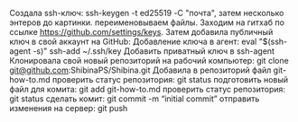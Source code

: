 Cоздала ssh-ключ: ssh-keygen -t ed25519 -С "почта", затем несколько энтеров до картинки. переименовываем файлы. Заходим на гитхаб по ссылке https://github.com/settings/keys.
Затем добавила публичный ключ в свой аккаунт на GitHub: 
Добавление ключа в агент: eval "$(ssh-agent -s)"
ssh-add ~/.ssh/key
Добавить приватный ключ в ssh-agent
Клонировала свой новый репозиторий на рабочий компьютер: git clone git@github.com:ShibinaPS/Shibina.git
Добавила в репозиторий файл git-how-to.md
проверить статус репозитория: git status
подготовить новый файл для комита: git add git-how-to.md
проверить статус репозитория: git status
сделать комит: git commit -m “initial commit”
отправить изменения на сервер: git push